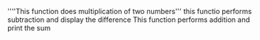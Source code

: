 ''''This function does multiplication of two numbers'''
this functio performs subtraction and display the difference
 This function performs addition and print the sum

